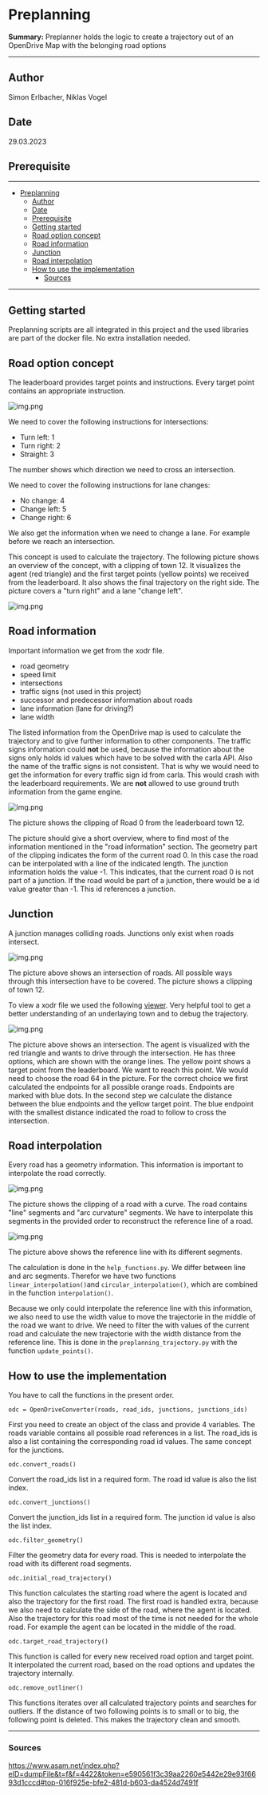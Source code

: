 # Preplanning

**Summary:** Preplanner holds the logic to create a trajectory out of an OpenDrive Map with the belonging road options

---

## Author

Simon Erlbacher, Niklas Vogel

## Date

29.03.2023

## Prerequisite

---
<!-- TOC -->
* [Preplanning](#preplanning)
  * [Author](#author)
  * [Date](#date)
  * [Prerequisite](#prerequisite)
  * [Getting started](#getting-started)
  * [Road option concept](#road-option-concept)
  * [Road information](#road-information)
  * [Junction](#junction)
  * [Road interpolation](#road-interpolation)
  * [How to use the implementation](#how-to-use-the-implementation)
    * [Sources](#sources)
<!-- TOC -->

---

## Getting started

Preplanning scripts are all integrated in this project and the used libraries are part of the docker file.
No extra installation needed.

## Road option concept

The leaderboard provides target points and instructions. Every target point contains an appropriate instruction.

![img.png](../00_assets/road_option.png)

We need to cover the following instructions for intersections:

* Turn left: 1
* Turn right: 2
* Straight: 3

The number shows which direction we need to cross an intersection.

We need to cover the following instructions for lane changes:

* No change: 4
* Change left: 5
* Change right: 6

We also get the information when we need to change a lane. For example before we reach an intersection.

This concept is used to calculate the trajectory. The following picture shows an overview of the concept, with a
clipping of town 12. It visualizes the agent (red triangle) and the first target points (yellow points) we received
from the leaderboard. It also shows the final trajectory on the right side. The picture covers a "turn right" and
a lane "change left".

![img.png](../00_assets/road_options_concept.png)

## Road information

Important information we get from the xodr file.

* road geometry
* speed limit
* intersections
* traffic signs (not used in this project)
* successor and predecessor information about roads
* lane information (lane for driving?)
* lane width

The listed information from the OpenDrive map is used to calculate the trajectory and to give further information
to other components. The traffic signs information could **not** be used, because the information about the signs
only holds id values which have to be solved with the carla API. Also the name of the traffic signs is not consistent.
That is why we would need to get the information for every traffic sign id from carla. This would crash with the
leaderboard requirements. We are **not** allowed to use ground truth information from the game engine.

![img.png](../00_assets/Road0_cutout.png)

The picture shows the clipping of Road 0 from the leaderboard town 12.

The picture should give a short overview, where to find most of the information mentioned in the "road information"
section. The geometry part of the clipping indicates the form of the current road 0. In this case the road can
be interpolated with a line of the indicated length.
The junction information holds the value -1. This indicates, that the current road 0 is not part of a junction.
If the road would be part of a junction, there would be a id value greater than -1. This id references a junction.

## Junction

A junction manages colliding roads. Junctions only exist when roads intersect.

![img.png](../00_assets/junction.png)

The picture above shows an intersection of roads. All possible ways through this intersection have to be covered.
The picture shows a clipping of town 12.

To view a xodr file we used the following [viewer](https://odrviewer.io/). Very helpful tool to get a better
understanding of an underlaying town and to debug the trajectory.

![img.png](../00_assets/intersection_2.png)

The picture above shows an intersection. The agent is visualized with the red triangle and wants to drive through
the intersection. He has three options, which are shown with the orange lines. The yellow point shows a target point
from the leaderboard. We want to reach this point.
We would need to choose the road 64 in the picture. For the correct choice we first calculated the endpoints for
all possible orange roads. Endpoints are marked with blue dots. In the second step we calculate the distance between
the blue endpoints and the yellow target point. The blue endpoint with the smallest distance indicated the road to
follow to cross the intersection.

## Road interpolation

Every road has a geometry information. This information is important to interpolate the road correctly.

![img.png](../00_assets/reference_xodr.png)

The picture shows the clipping of a road with a curve. The road contains "line" segments and "arc curvature" segments.
We have to interpolate this segments in the provided order to reconstruct the reference line of a road.

![img.png](../00_assets/reference.png)

The picture above shows the reference line with its different segments.

The calculation is done in the `help_functions.py`. We differ between line and arc segments.
Therefor we have two functions `linear_interpolation()`and `circular_interpolation()`, which are combined in the
function `interpolation()`.

Because we only could interpolate the reference line with this information, we also need to use the width value to
move the trajectorie in the middle of the road we want to drive. We need to filter the with values of the current road
and calculate the new trajectorie with the width distance from the reference line.
This is done in the `preplanning_trajectory.py` with the function `update_points()`.

## How to use the implementation

You have to call the functions in the present order.

`odc = OpenDriveConverter(roads, road_ids, junctions, junctions_ids)`

First you need to create an object of the class and provide 4 variables. The roads variable contains all possible road
references in a list. The road_ids is also a list containing the corresponding road id values. The same concept for
the junctions.

`odc.convert_roads()`

Convert the road_ids list in a required form. The road id value is also the list index.

`odc.convert_junctions()`

Convert the junction_ids list in a required form. The junction id value is also the list index.

`odc.filter_geometry()`

Filter the geometry data for every road. This is needed to interpolate the road with its different road segments.

`odc.initial_road_trajectory()`

This function calculates the starting road where the agent is located and also the trajectory for the first road.
The first road is handled extra, because we also need to calculate the side of the road, where the agent is located.
Also the trajectory for this road most of the time is not needed for the whole road. For example the agent can
be located in the middle of the road.

`odc.target_road_trajectory()`

This function is called for every new received road option and target point. It interpolated the current road, based
on the road options and updates the trajectory internally.

`odc.remove_outliner()`

This functions iterates over all calculated trajectory points and searches for outliers. If the distance of
two following points is to small or to big, the following point is deleted. This makes the trajectory clean and smooth.

---

### Sources

<https://www.asam.net/index.php?eID=dumpFile&t=f&f=4422&token=e590561f3c39aa2260e5442e29e93f6693d1cccd#top-016f925e-bfe2-481d-b603-da4524d7491f>
